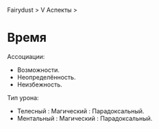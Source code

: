 Fairydust > V Аспекты >

# Время

Ассоциации:
- Возможности.
- Неопределённость.
- Неизбежность.

Тип урона:
- Телесный : Магический : Парадоксальный.
- Ментальный : Магический : Парадоксальный.
